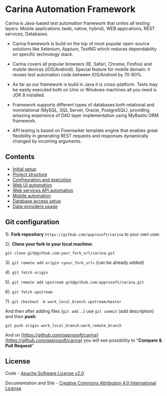 Carina Automation Framework
==================
Carina is Java-based test automation framework that unites all testing layers: Mobile applications (web, native, hybrid), WEB appications, REST services, Databases.

* Carina framework is build on the top of most popular open-source solutions like Selenium, Appium, TestNG which reduces dependability on specific technology stack.

* Carina covers all popular browsers (IE, Safari, Chrome, Firefox) and mobile devices (iOS/Android). Special feature for mobile domain: it reuses test automation code between IOS/Android by 70-80%.

* As far as our framework is build in Java it is cross-platform. Tests may be easily executed both on Unix or Windows machines all you need is JDK 8 installed.

* Framework supports different types of databases both relational and nonrelational (MySQL, SQL Server, Oracle, PostgreSQL), providing amazing experience of DAO layer implementation using MyBastis ORM framework.

* API testing is based on Freemarker template engine that enables great flexibility in generating REST requests and responses dynamically changed by incoming arguments. 

## Сontents
* [Initial setup](Initial-setup)
* [Project structure](Project-structure)
* [Configuration and execution](Configuration-and-execution)
* [Web UI automation](Web-UI-automation)
* [Web services API automation](Web-services-API-automation)
* [Mobile automation](Mobile-automation)
* [Database access setup](DB-access)
* [Data-providers usage](Data-providers)


## Git configuration 
1). **Fork repository** `https://github.com/qaprosoft/carina` to your own user.

2). **Clone your fork to your local machine**:

 `git clone git@github.com:your_fork_url/carina.git`

3). `git remote add origin <your_fork_url>` (can be already added)

4). `git fetch origin`

5). `git remote add upstream git@github.com:qaprosoft/carina.git`

6). `git fetch upstream`

7). `git checkout -b work_local_branch upstream/master`

And then after adding files (`git add` ...) use `git commit` (add description) and then **push**:

    git push origin work_local_branch:work_remote_branch
    
And on [https://github.com/qaprosoft/carina](https://github.com/qaprosoft/carina) you will see possibility to "**Compare & Pull Request**"


License
-----------
Code - [Apache Software License v2.0](http://www.apache.org/licenses/LICENSE-2.0)

Documentation and Site - [Creative Commons Attribution 4.0 International License](http://creativecommons.org/licenses/by/4.0/deed.en_US)
